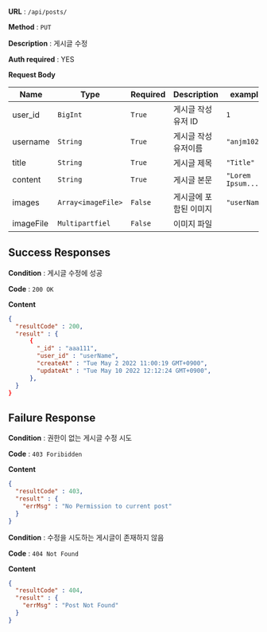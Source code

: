 **URL** : `/api/posts/`

**Method** : `PUT`

**Description** : 게시글 수정

**Auth required** : YES

**Request Body**

|Name|Type|Required|Description|example|
|----|----|--------|--------|-------|
|user_id|`BigInt`|`True`|게시글 작성 유저 ID|`1`|
|username|`String`|`True`|게시글 작성 유저이름|`"anjm1020"`|
|title|`String`|`True`|게시글 제목|`"Title"`|
|content|`String`|`True`|게시글 본문|`"Lorem Ipsum...."`|
|images|`Array<imageFile>`|`False`|게시글에 포함된 이미지 |`"userName"`|
|imageFile|`Multipartfiel`|`False`|이미지 파일||



## Success Responses

**Condition** : 게시글 수정에 성공

**Code** : `200 OK`

**Content**

```json
{
  "resultCode" : 200,
  "result" : {
      {
        "_id" : "aaa111",
        "user_id" : "userName",
        "createAt" : "Tue May 2 2022 11:00:19 GMT+0900",
        "updateAt" : "Tue May 10 2022 12:12:24 GMT+0900",
      },
  }
}
```

## Failure Response

**Condition** : 권한이 없는 게시글 수정 시도

**Code** : `403 Foribidden`

**Content**

```json
{
  "resultCode" : 403,
  "result" : {
    "errMsg" : "No Permission to current post"
  }
}
```
**Condition** : 수정을 시도하는 게시글이 존재하지 않음

**Code** : `404 Not Found`

**Content**

```json
{
  "resultCode" : 404,
  "result" : {
    "errMsg" : "Post Not Found"
  }
}
```
